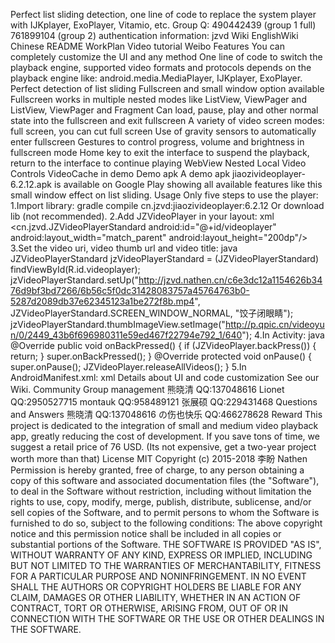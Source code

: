 Perfect list sliding detection, one line of code to replace the system player with IJKplayer, ExoPlayer, Vitamio, etc. Group Q: 490442439 (group 1 full) 761899104 (group 2) authentication information: jzvd Wiki EnglishWiki Chinese README WorkPlan Video tutorial Weibo Features You can completely customize the UI and any method One line of code to switch the playback engine, supported video formats and protocols depends on the playback engine like: android.media.MediaPlayer, IJKplayer, ExoPlayer. Perfect detection of list sliding Fullscreen and small window option available Fullscreen works in multiple nested modes like ListView, ViewPager and ListView, ViewPager and Fragment Can load, pause, play and other normal state into the fullscreen and exit fullscreen A variety of video screen modes: full screen, you can cut full screen Use of gravity sensors to automatically enter fullscreen Gestures to control progress, volume and brightness in fullscreen mode Home key to exit the interface to suspend the playback, return to the interface to continue playing WebView Nested Local Video Controls VideoCache in demo Demo apk A demo apk jiaozivideoplayer-6.2.12.apk is available on Google Play showing all available features like this small window effect on list sliding. Usage Only five steps to use the player: 1.Import library: gradle compile cn.jzvd:jiaozivideoplayer:6.2.12 Or download lib (not recommended). 2.Add JZVideoPlayer in your layout: xml <cn.jzvd.JZVideoPlayerStandard android:id="@+id/videoplayer" android:layout_width="match_parent" android:layout_height="200dp"/> 3.Set the video uri, video thumb url and video title: java JZVideoPlayerStandard jzVideoPlayerStandard = (JZVideoPlayerStandard) findViewById(R.id.videoplayer); jzVideoPlayerStandard.setUp("http://jzvd.nathen.cn/c6e3dc12a1154626b3476d9bf3bd7266/6b56c5f0dc31428083757a45764763b0-5287d2089db37e62345123a1be272f8b.mp4", JZVideoPlayerStandard.SCREEN_WINDOW_NORMAL, "饺子闭眼睛"); jzVideoPlayerStandard.thumbImageView.setImage("http://p.qpic.cn/videoyun/0/2449_43b6f696980311e59ed467f22794e792_1/640"); 4.In Activity: java @Override public void onBackPressed() { if (JZVideoPlayer.backPress()) { return; } super.onBackPressed(); } @Override protected void onPause() { super.onPause(); JZVideoPlayer.releaseAllVideos(); } 5.In AndroidManifest.xml: xml <activity android:name=".MainActivity" android:configChanges="orientation|screenSize|keyboardHidden" android:screenOrientation="portrait" /> <!-- or android:screenOrientation="landscape"--> Details about UI and code customization See our Wiki. Community Group management 熊晓清 QQ:137048616 Lionet QQ:2950527715 montauk QQ:958489121 张展硕 QQ:229431468 Questions and Answers 熊晓清 QQ:137048616 の伤也快乐 QQ:466278628 Reward This project is dedicated to the integration of small and medium video playback app, greatly reducing the cost of development. If you save tons of time, we suggest a retail price of 76 USD. (Its not expensive, get a two-year project worth more than that) License MIT Copyright (c) 2015-2018 李盼 Nathen Permission is hereby granted, free of charge, to any person obtaining a copy of this software and associated documentation files (the "Software"), to deal in the Software without restriction, including without limitation the rights to use, copy, modify, merge, publish, distribute, sublicense, and/or sell copies of the Software, and to permit persons to whom the Software is furnished to do so, subject to the following conditions: The above copyright notice and this permission notice shall be included in all copies or substantial portions of the Software. THE SOFTWARE IS PROVIDED "AS IS", WITHOUT WARRANTY OF ANY KIND, EXPRESS OR IMPLIED, INCLUDING BUT NOT LIMITED TO THE WARRANTIES OF MERCHANTABILITY, FITNESS FOR A PARTICULAR PURPOSE AND NONINFRINGEMENT. IN NO EVENT SHALL THE AUTHORS OR COPYRIGHT HOLDERS BE LIABLE FOR ANY CLAIM, DAMAGES OR OTHER LIABILITY, WHETHER IN AN ACTION OF CONTRACT, TORT OR OTHERWISE, ARISING FROM, OUT OF OR IN CONNECTION WITH THE SOFTWARE OR THE USE OR OTHER DEALINGS IN THE SOFTWARE.